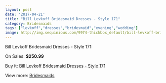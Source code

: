 ```yaml
---
layout: post
date: '2017-04-21'
title: "Bill Levkoff Bridesmaid Dresses - Style 171"
category: Bridesmaids
tags: ["levkoff","dresses","bridesmaid","evening","wedding"]
image: http://img.sequinious.com/9974-thickbox_default/bill-levkoff-bridesmaid-dresses-style-171.jpg
---
```

Bill Levkoff Bridesmaid Dresses - Style 171

On Sales: **$250.99**
<a href="https://www.sequinious.com/bridesmaids/4427-bill-levkoff-bridesmaid-dresses-style-171.html"><amp-img layout="responsive" width="600" height="600" src="//img.sequinious.com/9974-thickbox_default/bill-levkoff-bridesmaid-dresses-style-171.jpg" alt="Bill Levkoff Bridesmaid Dresses - Style 171 0" /></a>

Buy it: [Bill Levkoff Bridesmaid Dresses - Style 171](https://www.sequinious.com/bridesmaids/4427-bill-levkoff-bridesmaid-dresses-style-171.html "Bill Levkoff Bridesmaid Dresses - Style 171")

View more: [Bridesmaids](https://www.sequinious.com/3-bridesmaids "Bridesmaids")